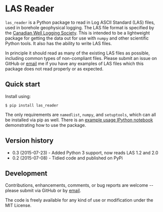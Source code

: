 LAS Reader
==========

``las_reader`` is a Python package to read in Log ASCII Standard (LAS) files, used in borehole geophysical logging. The LAS file format is specified by the [Canadian Well Logging Society](http://www.cwls.org/las/). This is intended to be a lightweight package for getting the data out for use with ``numpy`` and other scientific Python tools. It also has the ability to write LAS files.

In principle it should read as many of the existing LAS files as possible, including common types of non-compliant files. Please submit an issue on GitHub or [email](kinverarity1+github@gmail.com) me if you have any examples of LAS files which this package does not read properly or as expected.

Quick start
-----------

Install using:

    $ pip install las_reader

The only requirements are ``namedlist``, ``numpy``, and ``setuptools``, which can all be installed via pip as well. There is an [example usage IPython notebook](http://nbviewer.ipython.org/github/kinverarity1/las-reader/blob/master/docs/Example%20usage.ipynb) demonstrating how to use the package.

Version history
---------------

  - 0.3 (2015-07-23) - Added Python 3 support, now reads LAS 1.2 and 2.0
  - 0.2 (2015-07-08) - Tidied code and published on PyPi

Development
-----------

Contributions, enhancements, comments, or bug reports are welcome -- please submit via GitHub or by [email](kinverarity1+github@gmail.com).

The code is freely available for any kind of use or modification under the MIT License.

